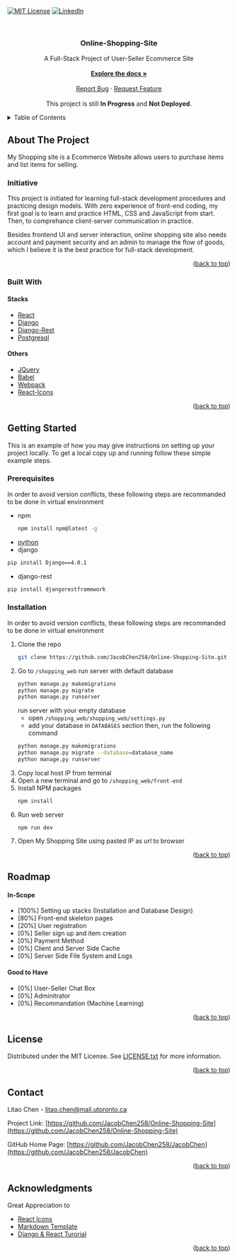 <div id="top"></div>
<!--
*** Thanks for checking out the Best-README-Template. If you have a suggestion
*** that would make this better, please fork the repo and create a pull request
*** or simply open an issue with the tag "enhancement".
*** Don't forget to give the project a star!
*** Thanks again! Now go create something AMAZING! :D
-->



<!-- PROJECT SHIELDS -->
<!--
*** I'm using markdown "reference style" links for readability.
*** Reference links are enclosed in brackets [ ] instead of parentheses ( ).
*** See the bottom of this document for the declaration of the reference variables
*** for contributors-url, forks-url, etc. This is an optional, concise syntax you may use.
*** https://www.markdownguide.org/basic-syntax/#reference-style-links
-->
[![MIT License][license-shield]][license-url]
[![LinkedIn][linkedin-shield]][linkedin-url]



<!-- PROJECT LOGO -->
<br />
<div align="center">
  <h3 align="center">Online-Shopping-Site</h3>

  <p align="center">
    <div>A Full-Stack Project of User-Seller Ecommerce Site</div>
    <br />
    <a href="https://github.com/JacobChen258/Online-Shopping-Site"><strong>Explore the docs »</strong></a>
    <br />
    <br />
    <a href="https://github.com/JacobChen258/Online-Shopping-Site/issues">Report Bug</a>
    ·
    <a href="https://github.com/JacobChen258/Online-Shopping-Site/issues">Request Feature</a>
    <br/>
    <br/>
    <div>This project is still <strong>In Progress</strong> and <strong>Not Deployed</strong>.</div>
  </p>
</div>



<!-- TABLE OF CONTENTS -->
<details>
  <summary>Table of Contents</summary>
  <ol>
    <li>
      <a href="#about-the-project">About The Project</a>
      <ul>
        <li><a href="#built-with">Built With</a></li>
      </ul>
    </li>
    <li>
      <a href="#getting-started">Getting Started</a>
      <ul>
        <li><a href="#prerequisites">Prerequisites</a></li>
        <li><a href="#installation">Installation</a></li>
      </ul>
    </li>
    <!--<li><a href="#usage">Usage</a></li>-->
    <li><a href="#roadmap">Roadmap</a></li>
    <!--<li><a href="#contributing">Contributing</a></li>-->
    <li><a href="#license">License</a></li>
    <li><a href="#contact">Contact</a></li>
    <li><a href="#acknowledgments">Acknowledgments</a></li>
  </ol>
</details>



<!-- ABOUT THE PROJECT -->
## About The Project

<!-- [![Product Name Screen Shot][product-screenshot]](https://example.com) -->
My Shopping site is a Ecommerce Website allows users to purchase items and list items for selling. 

### Initiative
This project is initiated for learning full-stack development procedures and practicing design models. With zero experience of front-end coding, my first goal is to learn and practice HTML, CSS and JavaScript from start. Then, to comprehance client-server communication in practice.

Besides frontend UI and server interaction, online shopping site also needs account and payment security and 
an admin to manage the flow of goods, which I believe it is the best practice for full-stack development.


<p align="right">(<a href="#top">back to top</a>)</p>



### Built With

#### Stacks
* [React](https://reactjs.org)
* [Django](https://www.djangoproject.com)
* [Django-Rest](https://www.django-rest-framework.org)
* [Postgresql](https://www.postgresql.org)
#### Others
* [JQuery](https://jquery.com)
* [Babel](https://babeljs.io)
* [Webpack](https://webpack.js.org)
* [React-Icons](https://react-icons.github.io/react-icons/)

<p align="right">(<a href="#top">back to top</a>)</p>



<!-- GETTING STARTED -->
## Getting Started

This is an example of how you may give instructions on setting up your project locally.
To get a local copy up and running follow these simple example steps.

### Prerequisites

In order to avoid version conflicts, these following steps are recommanded to be done in virtual environment
* npm
  ```sh
  npm install npm@latest -g
  ```
 * [python](https://www.python.org/downloads/)
 * django
  ```sh
  pip install Django==4.0.1
  ```
 * django-rest
  ```sh
  pip install djangorestframework
  ```
  

### Installation

In order to avoid version conflicts, these following steps are recommanded to be done in virtual environment

1. Clone the repo
   ```sh
   git clone https://github.com/JacobChen258/Online-Shopping-Site.git
   ```
2. Go to `/shopping_web`
   run server with default database
   ```sh
   python manage.py makemigrations
   python manage.py migrate
   python manage.py runserver
   ```
   run server with your empty database
   * open `/shopping_web/shopping_web/settings.py`
   * add your database in `DATABASES` section
   then, run the following command 
   ```sh
   python manage.py makemigrations
   python manage.py migrate --database=database_name
   python manage.py runserver
   ```
3. Copy local host IP from terminal
4. Open a new terminal and go to `/shopping_web/front-end`
5. Install NPM packages
   ```sh
   npm install
   ```
6. Run web server
   ```ssh
   npm run dev
   ```
7. Open My Shopping Site using pasted IP as url to browser

<p align="right">(<a href="#top">back to top</a>)</p>



<!-- USAGE EXAMPLES -->
<!--
## Usage

Use this space to show useful examples of how a project can be used. Additional screenshots, code examples and demos work well in this space. You may also link to more resources.

_For more examples, please refer to the [Documentation](https://example.com)_

<p align="right">(<a href="#top">back to top</a>)</p>
-->



<!-- ROADMAP -->
## Roadmap
#### In-Scope
- [100%] Setting up stacks (Installation and Database Design)
- [80%] Front-end skeleton pages
- [20%] User registration
- [0%] Seller sign up and item creation
- [0%] Payment Method
- [0%] Client and Server Side Cache
- [0%] Server Side File System and Logs
#### Good to Have
- [0%] User-Seller Chat Box
- [0%] Adminitrator
- [0%] Recommandation (Machine Learning)
<p align="right">(<a href="#top">back to top</a>)</p>



<!-- CONTRIBUTING
## Contributing

Contributions are what make the open source community such an amazing place to learn, inspire, and create. Any contributions you make are **greatly appreciated**.

If you have a suggestion that would make this better, please fork the repo and create a pull request. You can also simply open an issue with the tag "enhancement".
Don't forget to give the project a star! Thanks again!

1. Fork the Project
2. Create your Feature Branch (`git checkout -b feature/AmazingFeature`)
3. Commit your Changes (`git commit -m 'Add some AmazingFeature'`)
4. Push to the Branch (`git push origin feature/AmazingFeature`)
5. Open a Pull Request

<p align="right">(<a href="#top">back to top</a>)</p>
-->



<!-- LICENSE -->
## License

Distributed under the MIT License. See [LICENSE.txt](https://github.com/JacobChen258/Online-Shopping-Site/blob/main/LICENSE) for more information.

<p align="right">(<a href="#top">back to top</a>)</p>



<!-- CONTACT -->
## Contact

Litao Chen - litao.chen@mail.utoronto.ca

Project Link: [https://github.com/JacobChen258/Online-Shopping-Site](https://github.com/JacobChen258/Online-Shopping-Site)

GitHub Home Page: [https://github.com/JacobChen258/JacobChen](https://github.com/JacobChen258/JacobChen)

<p align="right">(<a href="#top">back to top</a>)</p>

<!-- ACKNOWLEDGMENTS -->
## Acknowledgments

Great Appreciation to 
* [React Icons](https://react-icons.github.io/react-icons/search)
* [Markdown Template](https://github.com/othneildrew/Best-README-Template/blob/master/README.md)
* [Django & React Turorial](https://www.youtube.com/watch?v=JD-age0BPVo&list=PLzMcBGfZo4-kCLWnGmK0jUBmGLaJxvi4j)

<p align="right">(<a href="#top">back to top</a>)</p>



<!-- MARKDOWN LINKS & IMAGES -->
<!-- https://www.markdownguide.org/basic-syntax/#reference-style-links -->
[contributors-shield]: https://img.shields.io/github/contributors/othneildrew/Best-README-Template.svg?style=for-the-badge
[contributors-url]: https://github.com/othneildrew/Best-README-Template/graphs/contributors
[forks-shield]: https://img.shields.io/github/forks/othneildrew/Best-README-Template.svg?style=for-the-badge
[forks-url]: https://github.com/othneildrew/Best-README-Template/network/members
[stars-shield]: https://img.shields.io/github/stars/othneildrew/Best-README-Template.svg?style=for-the-badge
[stars-url]: https://github.com/othneildrew/Best-README-Template/stargazers
[issues-shield]: https://img.shields.io/github/issues/othneildrew/Best-README-Template.svg?style=for-the-badge
[issues-url]: https://github.com/othneildrew/Best-README-Template/issues
[license-shield]: https://img.shields.io/github/license/othneildrew/Best-README-Template.svg?style=for-the-badge
[license-url]: https://github.com/JacobChen258/Online-Shopping-Site/blob/main/LICENSE
[linkedin-shield]: https://img.shields.io/badge/-LinkedIn-black.svg?style=for-the-badge&logo=linkedin&colorB=555
[linkedin-url]: https://www.linkedin.com/in/litao-jacob-chen-98680614a/
[product-screenshot]: images/screenshot.png

